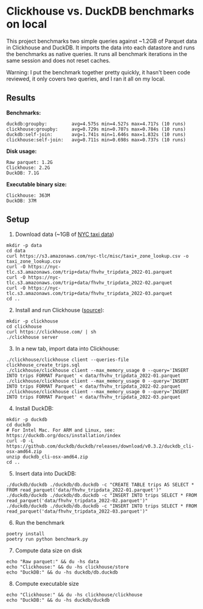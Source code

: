 # Clickhouse vs. DuckDB benchmarks on local

This project benchmarks two simple queries against ~1.2GB of Parquet data in Clickhouse and DuckDB. It imports the data into each datastore and runs the benchmarks as native queries. It runs all benchmark iterations in the same session and does not reset caches.

Warning: I put the benchmark together pretty quickly, it hasn't been code reviewed, it only covers two queries, and I ran it all on my local.

## Results

**Benchmarks:**

```
duckdb:groupby:         avg=4.575s min=4.527s max=4.717s (10 runs)
clickhouse:groupby:     avg=0.729s min=0.707s max=0.784s (10 runs)
duckdb:self-join:       avg=1.741s min=1.646s max=1.832s (10 runs)
clickhouse:self-join:   avg=0.711s min=0.698s max=0.737s (10 runs)
```

**Disk usage:**

```
Raw parquet: 1.2G
Clickhouse: 2.2G
DuckDB: 7.1G
```

**Executable binary size:**

```
Clickhouse: 363M
DuckDB: 37M
```

## Setup

1. Download data (~1GB of [NYC taxi data](https://www1.nyc.gov/site/tlc/about/tlc-trip-record-data.page))

```shell
mkdir -p data
cd data
curl https://s3.amazonaws.com/nyc-tlc/misc/taxi+_zone_lookup.csv -o taxi_zone_lookup.csv
curl -O https://nyc-tlc.s3.amazonaws.com/trip+data/fhvhv_tripdata_2022-01.parquet
curl -O https://nyc-tlc.s3.amazonaws.com/trip+data/fhvhv_tripdata_2022-02.parquet
curl -O https://nyc-tlc.s3.amazonaws.com/trip+data/fhvhv_tripdata_2022-03.parquet
cd ..
```

2. Install and run Clickhouse ([source](https://clickhouse.com/docs/en/quick-start)):

```shell
mkdir -p clickhouse
cd clickhouse
curl https://clickhouse.com/ | sh
./clickhouse server
```

3. In a new tab, import data into Clickhouse:

```shell
./clickhouse/clickhouse client --queries-file clickhouse_create_trips.sql
./clickhouse/clickhouse client --max_memory_usage 0 --query='INSERT INTO trips FORMAT Parquet' < data/fhvhv_tripdata_2022-01.parquet
./clickhouse/clickhouse client --max_memory_usage 0 --query='INSERT INTO trips FORMAT Parquet' < data/fhvhv_tripdata_2022-02.parquet
./clickhouse/clickhouse client --max_memory_usage 0 --query='INSERT INTO trips FORMAT Parquet' < data/fhvhv_tripdata_2022-03.parquet
```

4. Install DuckDB:

```shell
mkdir -p duckdb
cd duckdb
# For Intel Mac. For ARM and Linux, see: https://duckdb.org/docs/installation/index
curl -O -L https://github.com/duckdb/duckdb/releases/download/v0.3.2/duckdb_cli-osx-amd64.zip
unzip duckdb_cli-osx-amd64.zip
cd ..
```

5. Insert data into DuckDB:

```shell
./duckdb/duckdb ./duckdb/db.duckdb -c "CREATE TABLE trips AS SELECT * FROM read_parquet('data/fhvhv_tripdata_2022-01.parquet')"
./duckdb/duckdb ./duckdb/db.duckdb -c "INSERT INTO trips SELECT * FROM read_parquet('data/fhvhv_tripdata_2022-02.parquet')"
./duckdb/duckdb ./duckdb/db.duckdb -c "INSERT INTO trips SELECT * FROM read_parquet('data/fhvhv_tripdata_2022-03.parquet')"
```

6. Run the benchmark

```shell
poetry install
poetry run python benchmark.py
```

7. Compute data size on disk

```
echo "Raw parquet:" && du -hs data
echo "Clickhouse:" && du -hs clickhouse/store
echo "DuckDB:" && du -hs duckdb/db.duckdb
```

8. Compute executable size

```
echo "Clickhouse:" && du -hs clickhouse/clickhouse
echo "DuckDB:" && du -hs duckdb/duckdb
```
